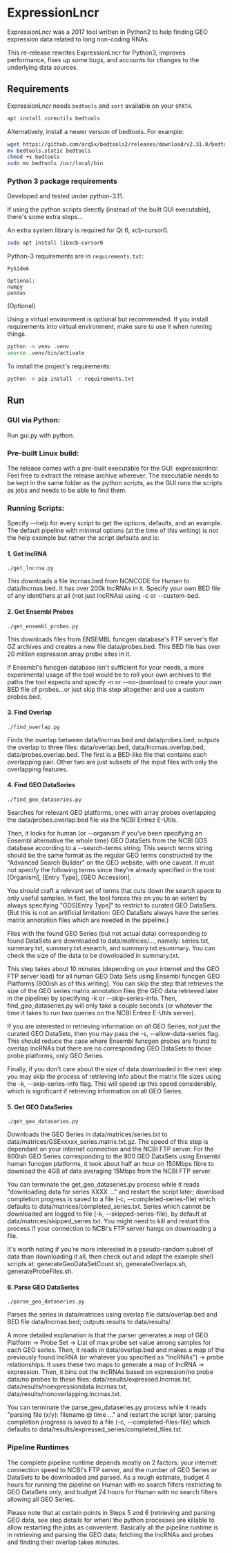 # ExpressionLncr

ExpressionLncr was a 2017 tool written in Python2 to help finding GEO expression data related to long non-coding RNAs.

This re-release rewrites ExpressionLncr for Python3, improves performance, fixes up some bugs, and accounts for changes to the underlying data sources.

## Requirements

ExpressionLncr needs `bedtools` and `sort` available on your `$PATH`.

```bash
apt install coreutils bedtools
```

Alternatively, install a newer version of bedtools. For example:

```bash
wget https://github.com/arq5x/bedtools2/releases/download/v2.31.0/bedtools.static
mv bedtools.static bedtools
chmod +x bedtools
sudo mv bedtools /usr/local/bin
```

### Python 3 package requirements

Developed and tested under python-3.11.

If using the python scripts directly (instead of the built GUI executable), there's some extra steps...

An extra system library is required for Qt 6, xcb-cursor0.

```bash
sudo apt install libxcb-cursor0
```

Python-3 requirements are in `requirements.txt`:

```
PySide6

Optional:
numpy
pandas
```

(Optional)

Using a virtual environment is optional but recommended. If you install requirements into virtual environment, make sure to use it when running things.

```bash
python -m venv .venv
source .venv/bin/activate
```

To install the project's requirements:

```bash
python -m pip install -r requirements.txt
```

## Run

### GUI via Python:

Run gui.py with python.

### Pre-built Linux build:

The release comes with a pre-built executable for the GUI: expressionlncr. Feel free to extract the release archive wherever. The executable needs to be kept in the same folder as the python scripts, as the GUI runs the scripts as jobs and needs to be able to find them.

### Running Scripts:

Specify --help for every script to get the options, defaults, and an example. The default pipeline with minimal options (at the time of this writing) is *not* the help example but rather the script defaults and is:

#### 1. Get lncRNA

```
./get_lncrna.py
```

This downloads a file lncrnas.bed from NONCODE for Human to data/lncrnas.bed. It has over 200k lncRNAs in it. Specify your own BED file of any identifiers at all (not just lncRNAs) using -c or --custom-bed.

#### 2. Get Ensembl Probes

```
./get_ensembl_probes.py 
```

This downloads files from ENSEMBL funcgen database's FTP server's flat GZ archives and creates a new file data/probes.bed. This BED file has over 20 million expression array probe sites in it.

If Ensembl's funcgen database isn't sufficient for your needs, a more experimental usage of the tool would be to roll your own archives to the paths the tool expects and specify -n or --no-download to create your own BED file of probes...or just skip this step altogether and use a custom probes.bed.

#### 3. Find Overlap

```
./find_overlap.py
```

Finds the overlap between data/lncrnas.bed and data/probes.bed; outputs the overlap to three files: data/overlap.bed, data/lncrnas.overlap.bed, data/probes.overlap.bed. The first is a BED-like file that contains each overlapping pair. Other two are just subsets of the input files with only the overlapping features.

#### 4. Find GEO DataSeries

```
./find_geo_dataseries.py
```

Searches for relevant GEO platforms, ones with array probes overlapping the data/probes.overlap.bed file via the NCBI Entrez E-Utils.

Then, it looks for human (or --organism if you've been specifying an Ensembl alternative the whole time) GEO DataSets from the NCBI GDS database according to a --search-terms string. This search terms string should be the same format as the regular GEO terms constructed by the "Advanced Search Builder" on the GEO website, with one caveat. It must not specify the following terms since they're already specified in the tool: [Organism], [Entry Type], [GEO Accession].

You should craft a relevant set of terms that cuts down the search space to only useful samples. In fact, the tool forces this on you to an extent by always specifying "GDS[Entry Type]" to restrict to curated GEO DataSets. (But this is not an artificial limitation: GEO DataSets always have the series matrix annotation files which are needed in the pipeline.)

Files with the found GEO Series (but not actual data) corresponding to found DataSets are downloaded to data/matrices/..., namely: series.txt, summary.txt, summary.txt.esearch, and summary.txt.esummary. You can check the size of the data to be downloaded in summary.txt.

This step takes about 10 minutes (depending on your internet and the GEO FTP server load) for all human GEO Data Sets using Ensembl funcgen GEO Platforms (800ish as of this writing). You can skip the step that retrieves the size of the GEO series matrix annotation files (the GEO data retrieved later in the pipeline) by specifying -k or --skip-series-info. Then, find_geo_dataseries.py will only take a couple seconds (or whatever the time it takes to run two queries on the NCBI Entrez E-Utils server).

If you are interested in retrieving information on *all* GEO Series, not just the curated GEO DataSets, then you may pass the -s, --allow-data-series flag. This should reduce the case where Ensembl funcgen probes are found to overlap lncRNAs but there are no corresponding GEO DataSets to those probe platforms, only GEO Series.

Finally, if you don't care about the size of data downloaded in the next step you may skip the process of retrieving info about the matrix file sizes using the -k, --skip-series-info flag. This will speed up this speed considerably, which is significant if retrieving information on all GEO Series.

#### 5. Get GEO DataSeries

```
./get_geo_dataseries.py
```

Downloads the GEO Series in data/matrices/series.txt to data/matrices/GSExxxxx_series.matrix.txt.gz. The speed of this step is dependant on your internet connection and the NCBI FTP server. For the 800ish GEO Series corresponding to the 800 GEO DataSets using Ensembl human funcgen platforms, it took about half an hour on 150Mbps fibre to download the 4GB of data averaging 15Mbps from the NCBI FTP server.

You can terminate the get_geo_dataseries.py process while it reads "downloading data for series XXXX ..." and restart the script later; download completion progress is saved to a file (-c, --completed-series-file) which defaults to data/matrices/completed_series.txt. Series which cannot be downloaded are logged to file (-k, --skipped-series-file), by default at data/matrices/skipped_series.txt. You might need to kill and restart this process if your connection to NCBI's FTP server hangs on downloading a file.

It's worth noting if you're more interested in a pseudo-random subset of data than downloading it all, then check out and adapt the example shell scripts at: generateGeoDataSetCount.sh, generateOverlaps.sh, generateProbeFiles.sh.

#### 6. Parse GEO DataSeries

```
./parse_geo_dataseries.py
```

Parses the series in data/matrices using overlap file data/overlap.bed and BED file data/lncrnas.bed; outputs results to data/results/.

A more detailed explanation is that the parser generates a map of GEO Platform -> Probe Set -> List of max probe set value among samples for each GEO series. Then, it reads in data/overlap.bed and makes a map of the previously found lncRNA (or whatever you specified as "lncRNAs") -> probe relationships. It uses these two maps to generate a map of lncRNA -> expression. Then, it bins out the lncRNAs based on expression/no probe data/no probes to these files: data/results/expressed.lncrnas.txt, data/results/noexpressiondata.lncrnas.txt, data/results/nonoverlapping.lncrnas.txt.

You can terminate the parse_geo_dataseries.py process while it reads "parsing file (x/y): filename @ time ..." and restart the script later; parsing completion progress is saved to a file (-c, --completed-files-file) which defaults to data/results/expressed_series/completed_files.txt.

### Pipeline Runtimes

The complete pipeline runtime depends mostly on 2 factors: your internet connection speed to NCBI's FTP server, and the number of GEO Series or DataSets to be downloaded and parsed. As a rough estimate, budget 4 hours for running the pipeline on Human with no search filters restricting to GEO DataSets only, and budget 24 hours for Human with no search filters allowing all GEO Series.

Please note that at certain points in Steps 5 and 6 (retrieving and parsing GEO data, see step details for when) the python processes are killable to allow restarting the jobs as convenient. Basically all the pipeline runtime is in retrieving and parsing the GEO data; fetching the lncRNAs and probes and finding their overlap takes minutes.
